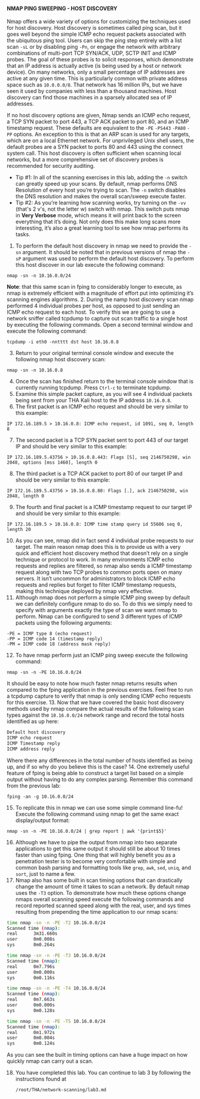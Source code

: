 #### NMAP PING SWEEPING - HOST DISCOVERY
Nmap offers a wide variety of options for customizing the techniques used for host discovery. Host discovery is sometimes called ping scan, but it goes well beyond the simple ICMP echo request packets associated with the ubiquitous ping tool. Users can skip the ping step entirely with a list scan `-sL` or by disabling ping `-Pn`, or engage the network with arbitrary combinations of multi-port TCP SYN/ACK, UDP, SCTP INIT and ICMP probes. The goal of these probes is to solicit responses, which demonstrate that an IP address is actually active (is being used by a host or network device). On many networks, only a small percentage of IP addresses are active at any given time. This is particularly common with private address space such as `10.0.0.0/8`. That network has 16 million IPs, but we have seen it used by companies with less than a thousand machines. Host discovery can find those machines in a sparsely allocated sea of IP addresses.

If no host discovery options are given, Nmap sends an ICMP echo request, a TCP SYN packet to port 443, a TCP ACK packet to port 80, and an ICMP timestamp request. These defaults are equivalent to the `-PE` `-PS443` `-PA80` `-PP` options. An exception to this is that an ARP scan is used for any targets, which are on a local Ethernet network. For unprivileged Unix shell users, the default probes are a SYN packet to ports 80 and 443 using the connect system call. This host discovery is often sufficient when scanning local networks, but a more comprehensive set of discovery probes is recommended for security auditing.

 * Tip #1: In all of the scanning exercises in this lab, adding the `-n` switch can greatly speed up your scans. By default, nmap performs DNS Resolution of every host you’re trying to scan. The `-n` switch disables the DNS resolution and makes the overall scan/sweep execute faster.
 * Tip #2: As you’re learning how scanning works, try turning on the `-vv` (that's 2 v's, not the letter w) switch with nmap. This switch puts nmap in **Very Verbose** mode, which means it will print back to the screen everything that it’s doing. Not only does this make long scans more interesting, it’s also a great learning tool to see how nmap performs its tasks.

1. To perform the default host discovery in nmap we need to provide the `-sn` argument. It should be noted that in previous versions of nmap the `-sP` argument was used to perform the default host discovery. To perform this host discover in our lab execute the following command:

  ```
  nmap -sn -n 10.16.0.0/24
  ```

**Note**: that this same scan in fping to considerably longer to execute, as nmap is extremely efficient with a magnitude of effort put into optimizing it’s scanning engines algorithms.
2. During the namp host discovery scan nmap performed 4 individual probes per host, as opposed to just sending an ICMP echo request to each host. To verify this we are going to use a network sniffer called tcpdump to capture out scan traffic to a single host by executing the following commands. Open a second terminal window and execute the following command:

  ```
  tcpdump -i eth0 -nntttt dst host 10.16.0.8
  ```

3. Return to your original terminal console window and execute the following nmap host discovery scan:

  ```
  nmap -sn -n 10.16.0.8
  ```

4. Once the scan has finished return to the terminal console window that is currently running tcpdump. Press `Ctrl-c` to terminate tcpdump.
5. Examine this simple packet capture, as you will see 4 individual packets being sent from your THA Kali host to the IP address `10.16.0.8`.
6. The first packet is an ICMP echo request and should be very similar to this example:

  ```
  IP 172.16.189.5 > 10.16.0.8: ICMP echo request, id 1091, seq 0, length 8
  ```

7. The second packet is a TCP SYN packet sent to port 443 of our target IP and should be very similar to this example:

  ```
  IP 172.16.189.5.43756 > 10.16.0.8.443: Flags [S], seq 2146750298, win 2048, options [mss 1460], length 0
  ```

8. The third packet is a TCP ACK packet to port 80 of our target IP and should be very similar to this example:

  ```
  IP 172.16.189.5.43756 > 10.16.0.8.80: Flags [.], ack 2146750298, win 2048, length 0
  ```

9. The fourth and final packet is a ICMP timestamp request to our target IP and should be very similar to this example:

  ```
  IP 172.16.189.5 > 10.16.0.8: ICMP time stamp query id 55606 seq 0, length 20
  ```

10. As you can see, nmap did in fact send 4 individual probe requests to our target. The main reason nmap does this is to provide us with a very quick and efficient host discovery method that doesn’t rely on a single technique or protocol to work. In many environments ICMP echo requests and replies are filtered, so nmap also sends a ICMP timestamp request along with two TCP probes to common ports open on many servers. It isn’t uncommon for administrators to block ICMP echo requests and replies but forget to filter ICMP timestamp requests, making this technique deployed by nmap very effective.
11. Although nmap does not perform a simple ICMP ping sweep by default we can definitely configure nmap to do so. To do this we simply need to specify with arguments exactly the type of scan we want nmap to perform. Nmap can be configured to send 3 different types of ICMP packets using the following arguments:

  ```
  -PE = ICMP type 8 (echo request)
  -PP = ICMP code 14 (timestamp reply)
  -PM = ICMP code 18 (address mask reply)
  ```

12. To have nmap perform just an ICMP ping sweep execute the following command:

  ```
  nmap -sn -n -PE 10.16.0.0/24
  ```

It should be easy to note how much faster nmap returns results when compared to the fping application in the previous exercises.  Feel free to run a tcpdump capture to verify that nmap is only sending ICMP echo requests for this exercise.
13. Now that we have covered the basic host discovery methods used by nmap compare the actual results of the following scan types against the `10.16.0.0/24` network range and record the total hosts identified as up here:

  ```bash
  Default host discovery
  ICMP echo request
  ICMP Timestamp reply
  ICMP address reply
  ```

Where there any differences in the total number of hosts identified as being up, and if so why do you believe this is the case?
14. One extremely useful feature of fping is being able to construct a target list based on a simple output without having to do any complex parsing. Remember this command from the previous lab:

  ```
  fping -an -g 10.16.0.0/24
  ```

15. To replicate this in nmap we can use some simple command line-fu! Execute the following command using nmap to get the same exact display/output format:

  ```
  nmap -sn -n -PE 10.16.0.0/24 | grep report | awk '{print$5}'
  ```

16. Although we have to pipe the output from nmap into two separate applications to get this same output it should still be about 10 times faster than using fping. One thing that will highly benefit you as a penetration tester is to become very comfortable with simple and common bash parsing and formatting tools like `grep`, `awk`, `sed`, `uniq`, and `sort`, just to name a few.
17. Nmap also has some built in scan timing options that can drastically change the amount of time it takes to scan a network. By default nmap uses the `-T3` option. To demonstrate how much these options change nmaps overall scanning speed execute the following commands and record reported scanned speed along with the real, user, and sys times resulting from prepending the time application to our nmap scans:

  ```bash
  time nmap -sn -n -PE -T2 10.16.0.0/24
  Scanned time (nmap):
  real		3m31.660s
  user		0m0.008s
  sys     	0m0.264s
  ```

  ```bash
  time nmap -sn -n -PE -T3 10.16.0.0/24
  Scanned time (nmap):
  real		0m7.796s
  user		0m0.000s
  sys     	0m0.116s
  ```

  ```bash
  time nmap -sn -n -PE -T4 10.16.0.0/24
  Scanned time (nmap):
  real		0m7.663s
  user		0m0.000s
  sys     	0m0.128s
  ```

  ```bash
  time nmap -sn -n -PE -T5 10.16.0.0/24
  Scanned time (nmap):
  real		0m1.972s
  user		0m0.004s
  sys     	0m0.124s
  ```

As you can see the built in timing options can have a huge impact on how quickly nmap can carry out a scan.

18. You have completed this lab. You can continue to lab 3 by following the instructions found at 
    ```
    /root/THA/network-scanning/lab3.md
    ```
